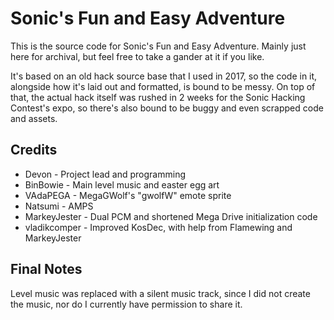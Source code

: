 # Sonic's Fun and Easy Adventure

This is the source code for Sonic's Fun and Easy Adventure. Mainly just here for archival, but feel free to take a gander at it if you like.

It's based on an old hack source base that I used in 2017, so the code in it, alongside how it's laid out and formatted, is bound to be messy. On top of that, the actual hack itself was rushed in 2 weeks for the Sonic Hacking Contest's expo, so there's also bound to be buggy and even scrapped code and assets.

## Credits

* Devon - Project lead and programming
* BinBowie - Main level music and easter egg art
* VAdaPEGA - MegaGWolf's "gwolfW" emote sprite
* Natsumi - AMPS
* MarkeyJester - Dual PCM and shortened Mega Drive initialization code
* vladikcomper - Improved KosDec, with help from Flamewing and MarkeyJester

## Final Notes

Level music was replaced with a silent music track, since I did not create the music, nor do I currently have permission to share it.
